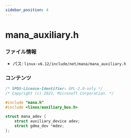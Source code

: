 ```yaml
---
sidebar_position: 4
---
```

# mana_auxiliary.h

### ファイル情報

- パス: `linux-v6.12/include/net/mana/mana_auxiliary.h`

### コンテンツ

```h
/* SPDX-License-Identifier: GPL-2.0-only */
/* Copyright (c) 2022, Microsoft Corporation. */

#include "mana.h"
#include <linux/auxiliary_bus.h>

struct mana_adev {
	struct auxiliary_device adev;
	struct gdma_dev *mdev;
};

```
